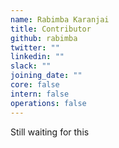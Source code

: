```yaml
---
name: Rabimba Karanjai
title: Contributor
github: rabimba
twitter: ""
linkedin: ""
slack: ""
joining_date: ""
core: false
intern: false
operations: false
---
```


Still waiting for this
